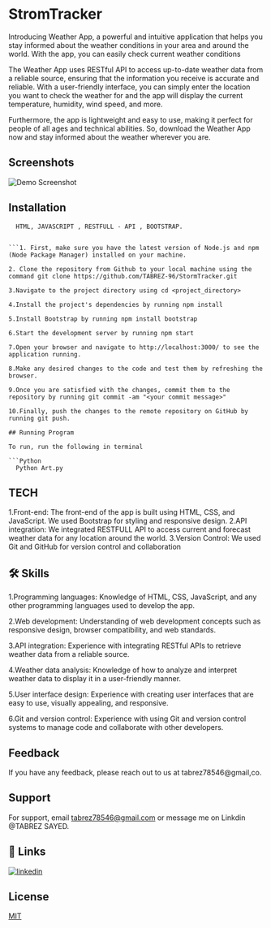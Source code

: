 
# StromTracker
 
 Introducing Weather App, a powerful and intuitive application that helps you stay informed about the weather conditions in your area and around the world. With the app, you can easily check current weather conditions

 The Weather App uses RESTful API to access up-to-date weather data from a reliable source, ensuring that the information you receive is accurate and reliable. With a user-friendly interface, you can simply enter the location you want to check the weather for and the app will display the current temperature, humidity, wind speed, and more.

 Furthermore, the app is lightweight and easy to use, making it perfect for people of all ages and technical abilities. So, download the Weather App now and stay informed about the weather wherever you are.


## Screenshots

![Demo Screenshot](https://user-images.githubusercontent.com/114156392/212844173-35e7e6cc-749b-41e4-b91f-5642fd10b408.jpg)



## Installation



```Dependency
  HTML, JAVASCRIPT , RESTFULL - API , BOOTSTRAP.
  

```1. First, make sure you have the latest version of Node.js and npm (Node Package Manager) installed on your machine.

2. Clone the repository from Github to your local machine using the command git clone https://github.com/TABREZ-96/StormTracker.git

3.Navigate to the project directory using cd <project_directory>

4.Install the project's dependencies by running npm install

5.Install Bootstrap by running npm install bootstrap

6.Start the development server by running npm start

7.Open your browser and navigate to http://localhost:3000/ to see the application running.

8.Make any desired changes to the code and test them by refreshing the browser.

9.Once you are satisfied with the changes, commit them to the repository by running git commit -am "<your commit message>"

10.Finally, push the changes to the remote repository on GitHub by running git push.
    
## Running Program

To run, run the following in terminal

```Python
  Python Art.py
```


## TECH

1.Front-end: The front-end of the app is built using HTML, CSS, and JavaScript. We used Bootstrap for styling and responsive design.
2.API integration: We integrated RESTFULL API to access current and forecast weather data for any location around the world.
3.Version Control: We used Git and GitHub for version control and collaboration

## 🛠 Skills
1.Programming languages: Knowledge of HTML, CSS, JavaScript, and any other programming languages used to develop the app.

2.Web development: Understanding of web development concepts such as responsive design, browser compatibility, and web standards.

3.API integration: Experience with integrating RESTful APIs to retrieve weather data from a reliable source.

4.Weather data analysis: Knowledge of how to analyze and interpret weather data to display it in a user-friendly manner.

5.User interface design: Experience with creating user interfaces that are easy to use, visually appealing, and responsive.

6.Git and version control: Experience with using Git and version control systems to manage code and collaborate with other developers.


## Feedback

If you have any feedback, please reach out to us at tabrez78546@gmail,co.


## Support

For support, email tabrez78546@gmail.com or message me on Linkdin @TABREZ SAYED.


## 🔗 Links
[![linkedin](https://img.shields.io/badge/linkedin-0A66C2?style=for-the-badge&logo=linkedin&logoColor=white)](https://www.linkedin.com/in/tabrez-sayed-b661641b8/)

## License

[MIT](https://choosealicense.com/licenses/mit/)

